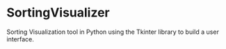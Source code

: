 # SortingVisualizer

Sorting Visualization tool in Python using the Tkinter library to build a user interface.
